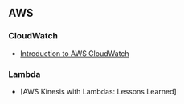 ## AWS

### CloudWatch

* [Introduction to AWS CloudWatch](https://medium.com/tensult/introduction-to-aws-cloudwatch-1231733fa9f5)

### Lambda

* [AWS Kinesis with Lambdas: Lessons Learned]

